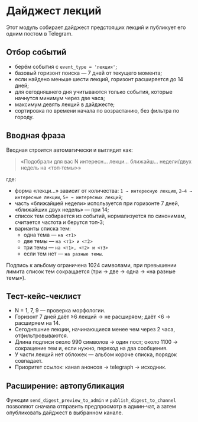# Дайджест лекций

Этот модуль собирает дайджест предстоящих лекций и публикует его одним постом в Telegram.

## Отбор событий

* берём события с `event_type = 'лекция'`;
* базовый горизонт поиска — 7 дней от текущего момента;
* если найдено меньше шести лекций, горизонт расширяется до 14 дней;
* для сегодняшнего дня учитываются только события, которые начнутся минимум через две часа;
* максимум девять лекций в дайджесте;
* сортировка по времени начала по возрастанию, без фильтра по городу.

## Вводная фраза

Вводная строится автоматически и выглядит как:

> «Подобрали для вас N интересн… лекци… ближайш… недели/двух недель на <топ‑темы>»

где:

* форма «лекци…» зависит от количества: `1 → интересную лекцию`, `2–4 → интересные лекции`, `5+ → интересных лекций`;
* часть «ближайшей недели» используется при горизонте 7 дней, «ближайших двух недель» — при 14;
* список тем собирается из событий, нормализуется по синонимам, считается частота и берутся топ‑3;
* варианты списка тем:
  * одна тема — `на <т1>`
  * две темы — `на <т1> и <т2>`
  * три темы — `на <т1>, <т2> и <т3>`
  * если тем нет — `на разные темы`.

Подпись к альбому ограничена 1024 символами, при превышении лимита список тем сокращается (три → две → одна → «на разные темы»).

## Тест-кейс-чеклист

* N = 1, 7, 9 — проверка морфологии.
* Горизонт 7 дней даёт ≥6 лекций → не расширяем; даёт <6 → расширяем на 14.
* Сегодняшние лекции, начинающиеся менее чем через 2 часа, отфильтровываются.
* Длина подписи около 990 символов → один пост; около 1100 → сокращение тем и, если нужно, переход на два сообщения.
* У части лекций нет обложек — альбом короче списка, порядок совпадает.
* Приоритет ссылок: канал анонсов → telegraph → исходник.

## Расширение: автопубликация

Функции `send_digest_preview_to_admin` и `publish_digest_to_channel` позволяют сначала отправить предпросмотр в админ‑чат, а затем опубликовать дайджест в выбранном канале.
